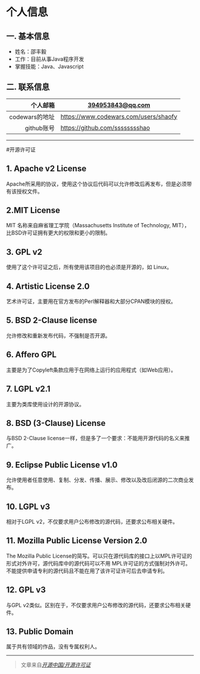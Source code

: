 # 个人信息
## 一. 基本信息
  - 姓名：邵丰毅
  - 工作：目前从事Java程序开发
  - 掌握技能：Java、Javascript
## 二. 联系信息
  | 个人邮箱  | 394953843@qq.com  |
  |-------:|-------|
  |codewars的地址|https://www.codewars.com/users/shaofy|
  |github账号|https://github.com/sssssssshao|
***
#开源许可证
## 1. Apache v2 License  
  Apache所采用的协议，使用这个协议后代码可以允许修改后再发布，但是必须带有该授权文件。
## 2.MIT License  
  MIT 名称来自麻省理工学院（Massachusetts Institute of Technology, MIT），比BSD许可证拥有更大的权限和更小的限制。
## 3. GPL v2  
  使用了这个许可证之后，所有使用该项目的也必须是开源的，如 Linux。
## 4. Artistic License 2.0  
  艺术许可证，主要用在官方发布的Perl解释器和大部分CPAN模块的授权。
## 5. BSD 2-Clause license  
  允许修改和重新发布代码，不强制是否开源。
## 6. Affero GPL  
  主要是为了Copyleft条款应用于在网络上运行的应用程式（如Web应用）。
## 7. LGPL v2.1  
  主要为类库使用设计的开源协议。
## 8. BSD (3-Clause) License  
  与BSD 2-Clause license一样，但是多了一个要求：不能用开源代码的名义来推广。
## 9. Eclipse Public License v1.0  
  允许使用者任意使用、复制、分发、传播、展示、修改以及改后闭源的二次商业发布。
## 10. LGPL v3
  相对于LGPL v2，不仅要求用户公布修改的源代码，还要求公布相关硬件。
## 11. Mozilla Public License Version 2.0  
  The Mozilla Public License的简写。可以只在源代码库的接口上以MPL许可证的形式对外许可，源代码库中的源代码可以不用 MPL许可证的方式强制对外许可。不能提供申请专利的源代码且不能在用了该许可证许可后去申请专利。
## 12. GPL v3  
  与GPL v2类似。区别在于，不仅要求用户公布修改的源代码，还要求公布相关硬件。
## 13. Public Domain
  属于共有领域的作品，没有专属权利人。
***
>文章来自[*开源中国/开源许可证*](https://gitee.com/oschina/git-osc/wikis/pages?title=License&parent=)
